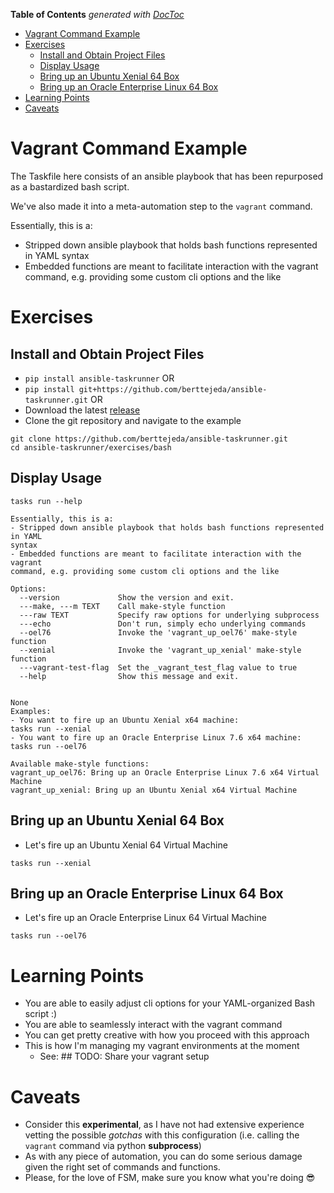 <!-- START doctoc generated TOC please keep comment here to allow auto update -->
<!-- DON'T EDIT THIS SECTION, INSTEAD RE-RUN doctoc TO UPDATE -->
**Table of Contents**  *generated with [DocToc](https://github.com/thlorenz/doctoc)*

- [Vagrant Command Example](#vagrant-command-example)
- [Exercises](#exercises)
  - [Install and Obtain Project Files](#install-and-obtain-project-files)
  - [Display Usage](#display-usage)
  - [Bring up an Ubuntu Xenial 64 Box](#bring-up-an-ubuntu-xenial-64-box)
  - [Bring up an Oracle Enterprise Linux 64 Box](#bring-up-an-oracle-enterprise-linux-64-box)
- [Learning Points](#learning-points)
- [Caveats](#caveats)

<!-- END doctoc generated TOC please keep comment here to allow auto update -->

<a name="vagrant-command-example"></a>
# Vagrant Command Example

The Taskfile here consists of an ansible playbook that has been repurposed as a bastardized bash script.

We've also made it into a meta-automation step to the `vagrant` command.

Essentially, this is a:
- Stripped down ansible playbook that holds bash functions represented in YAML syntax
- Embedded functions are meant to facilitate interaction with the vagrant command, e.g. providing some custom cli options and the like

<a name="exercises"></a>
# Exercises

<a name="install-and-obtain-project-files"></a>
## Install and Obtain Project Files

* `pip install ansible-taskrunner` OR<br />
* `pip install git+https://github.com/berttejeda/ansible-taskrunner.git` OR<br />
* Download the latest [release](https://github.com/berttejeda/ansible-taskrunner/releases)<br />
* Clone the git repository and navigate to the example<br />

```
git clone https://github.com/berttejeda/ansible-taskrunner.git
cd ansible-taskrunner/exercises/bash
```

<a name="display-usage"></a>
## Display Usage

`tasks run --help`

```
Essentially, this is a:
- Stripped down ansible playbook that holds bash functions represented in YAML
syntax
- Embedded functions are meant to facilitate interaction with the vagrant
command, e.g. providing some custom cli options and the like

Options:
  --version             Show the version and exit.
  ---make, ---m TEXT    Call make-style function
  ---raw TEXT           Specify raw options for underlying subprocess
  ---echo               Don't run, simply echo underlying commands
  --oel76               Invoke the 'vagrant_up_oel76' make-style function
  --xenial              Invoke the 'vagrant_up_xenial' make-style function
  ---vagrant-test-flag  Set the _vagrant_test_flag value to true
  --help                Show this message and exit.


None
Examples:
- You want to fire up an Ubuntu Xenial x64 machine:
tasks run --xenial
- You want to fire up an Oracle Enterprise Linux 7.6 x64 machine:
tasks run --oel76

Available make-style functions:
vagrant_up_oel76: Bring up an Oracle Enterprise Linux 7.6 x64 Virtual Machine
vagrant_up_xenial: Bring up an Ubuntu Xenial x64 Virtual Machine
```

<a name="bring-up-an-ubuntu-xenial-64-box"></a>
## Bring up an Ubuntu Xenial 64 Box

* Let's fire up an Ubuntu Xenial 64 Virtual Machine<br />
```
tasks run --xenial
```

<a name="bring-up-an-oracle-enterprise-linux-64-box"></a>
## Bring up an Oracle Enterprise Linux 64 Box

* Let's fire up an  Oracle Enterprise Linux 64 Virtual Machine<br />
```
tasks run --oel76
```

<a name="learning-points"></a>
# Learning Points

- You are able to easily adjust cli options for your YAML-organized Bash script :)
- You are able to seamlessly interact with the vagrant command
- You can get pretty creative with how you proceed with this approach
- This is how I'm managing my vagrant environments at the moment
	- See: ## TODO: Share your vagrant setup

<a name="caveats"></a>
# Caveats

- Consider this **experimental**, as I have not had extensive experience vetting the possible *gotchas* with this configuration (i.e. calling the `vagrant` command via python **subprocess**)
- As with any piece of automation, you can do some serious damage given the right set of commands and functions.
- Please, for the love of FSM, make sure you know what you're doing 😎